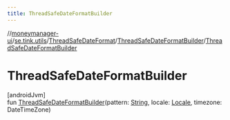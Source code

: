 ```yaml
---
title: ThreadSafeDateFormatBuilder
---
```

//[moneymanager-ui](../../../../index.html)/[se.tink.utils](../../index.html)/[ThreadSafeDateFormat](../index.html)/[ThreadSafeDateFormatBuilder](index.html)/[ThreadSafeDateFormatBuilder](-thread-safe-date-format-builder.html)



# ThreadSafeDateFormatBuilder



[androidJvm]\
fun [ThreadSafeDateFormatBuilder](-thread-safe-date-format-builder.html)(pattern: [String](https://kotlinlang.org/api/latest/jvm/stdlib/kotlin/-string/index.html), locale: [Locale](https://developer.android.com/reference/kotlin/java/util/Locale.html), timezone: DateTimeZone)




